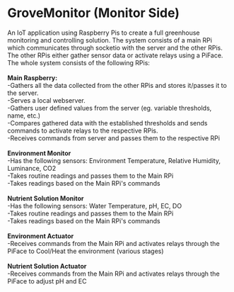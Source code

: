# GroveMonitor (Monitor Side)
An IoT application using Raspberry Pis to create a full greenhouse monitoring and controlling solution. The system consists of a main RPi which communicates through socketio with the server and the other RPis. The other RPis either gather sensor data or activate relays using a PiFace.<br> The whole system consists of the following RPis:<br><br>
<strong>Main Raspberry:</strong><br>
-Gathers all the data collected from the other RPis and stores it/passes it to the server.<br>
-Serves a local webserver.<br>
-Gathers user defined values from the server (eg. variable thresholds, name, etc.) <br>
-Compares gathered data with the established thresholds and sends commands to activate relays to the respective RPis.<br>
-Receives commands from server and passes them to the respective RPi<br><br>
<strong>Environment Monitor</strong> <br>
-Has the following sensors: Environment Temperature, Relative Humidity, Luminance, CO2 <br>
-Takes routine readings and passes them to the Main RPi <br>
-Takes readings based on the Main RPi's commands <br><br>
<strong>Nutrient Solution Monitor</strong> <br>
-Has the following sensors: Water Temperature, pH, EC, DO <br>
-Takes routine readings and passes them to the Main RPi <br>
-Takes readings based on the Main RPi's commands <br><br>
<strong>Environment Actuator</strong><br>
-Receives commands from the Main RPi and activates relays through the PiFace to Cool/Heat the environment (various stages) <br><br>
<strong>Nutrient Solution Actuator</strong><br>
-Receives commands from the Main RPi and activates relays through the PiFace to adjust pH and EC<br><br>



